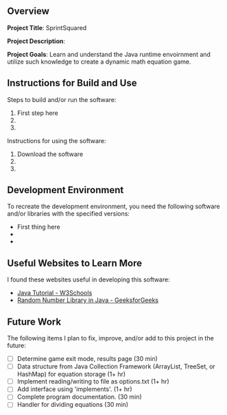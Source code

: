 ## Overview

**Project Title**: SprintSquared

**Project Description**: 

**Project Goals**: Learn and understand the Java runtime envoirnment and utilize such knowledge to create a dynamic math equation game.

## Instructions for Build and Use

Steps to build and/or run the software:

1. First step here
2.
3.

Instructions for using the software:

1. Download the software
2.
3.

## Development Environment 

To recreate the development environment, you need the following software and/or libraries with the specified versions:

* First thing here
*
*

## Useful Websites to Learn More

I found these websites useful in developing this software:

* [Java Tutorial - W3Schools](https://www.w3schools.com/java/default.asp)
* [Random Number Library in Java - GeeksforGeeks](https://www.geeksforgeeks.org/generating-random-numbers-in-java/)

## Future Work

The following items I plan to fix, improve, and/or add to this project in the future:

* [ ] Determine game exit mode, results page (30 min)
* [ ] Data structure from Java Collection Framework (ArrayList, TreeSet, or HashMap) for equation storage (1+ hr)
* [ ] Implement reading/writing to file as options.txt (1+ hr)
* [ ] Add interface using 'implements'. (1+ hr)
* [ ] Complete program documentation. (30 min)
* [ ] Handler for dividing equations (30 min)